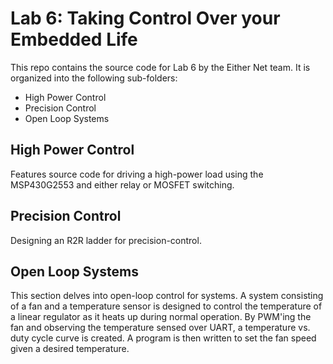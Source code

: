 # Lab 6: Taking Control Over your Embedded Life

This repo contains the source code for Lab 6 by the Either Net team. It is organized into the following sub-folders:

* High Power Control
* Precision Control
* Open Loop Systems

## High Power Control

Features source code for driving a high-power load using the MSP430G2553 and either relay or MOSFET switching.

## Precision Control

Designing an R2R ladder for precision-control.

## Open Loop Systems

This section delves into open-loop control for systems. A system consisting of a fan and a temperature sensor is designed to control the temperature of a linear regulator as it heats up during normal operation. By PWM'ing the fan and observing the temperature sensed over UART, a temperature vs. duty cycle curve is created. A program is then written to set the fan speed given a desired temperature.